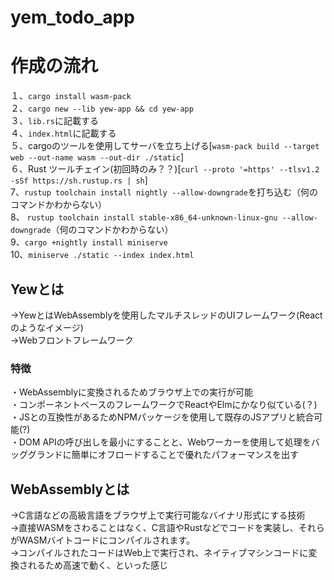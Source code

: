 # yem_todo_app

# 作成の流れ

１、`cargo install wasm-pack`    
２、`cargo new --lib yew-app && cd yew-app`    
３、`lib.rs`に記載する    
４、`index.html`に記載する  
５、cargoのツールを使用してサーバを立ち上げる[`wasm-pack build --target web --out-name wasm --out-dir ./static`]  
６、Rust ツールチェイン(初回時のみ？？)[`curl --proto '=https' --tlsv1.2 -sSf https://sh.rustup.rs | sh`]  
7、`rustup toolchain install nightly --allow-downgrade`を打ち込む（何のコマンドかわからない）    
8、 `rustup toolchain install stable-x86_64-unknown-linux-gnu --allow-downgrade`（何のコマンドかわからない）    
9、`cargo +nightly install miniserve`  
10、`miniserve ./static --index index.html`  


## Yewとは
→YewとはWebAssemblyを使用したマルチスレッドのUIフレームワーク(Reactのようなイメージ)  
→Webフロントフレームワーク  

### 特徴
・WebAssemblyに変換されるためブラウザ上での実行が可能  
・コンポーネントベースのフレームワークでReactやElmにかなり似ている(？)  
・JSとの互換性があるためNPMパッケージを使用して既存のJSアプリと統合可能(?)    
・DOM APIの呼び出しを最小にすることと、Webワーカーを使用して処理をバッググランドに簡単にオフロードすることで優れたパフォーマンスを出す    



## WebAssemblyとは
->C言語などの高級言語をブラウザ上で実行可能なバイナリ形式にする技術    
->直接WASMをさわることはなく、C言語やRustなどでコードを実装し、それらがWASMバイトコードにコンパイルされます。    
->コンパイルされたコードはWeb上で実行され、ネイティブマシンコードに変換されるため高速で動く、といった感じ    


